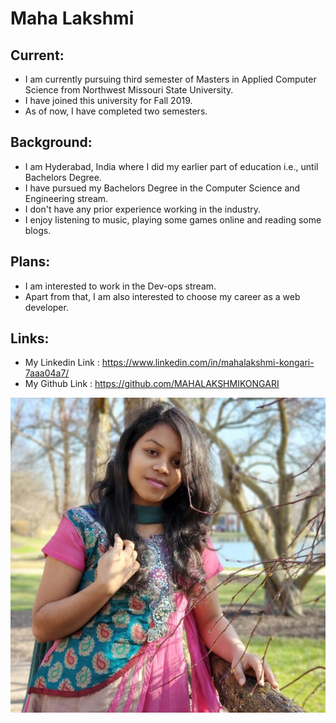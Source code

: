 # Maha Lakshmi

## Current: 
- I am currently pursuing third semester of Masters in Applied Computer Science from Northwest Missouri State University.
- I have joined this university for Fall 2019.
- As of now, I have completed two semesters.

## Background:
- I am Hyderabad, India where I did my earlier part of education i.e., until Bachelors Degree. 
- I have pursued my Bachelors Degree in the Computer Science and Engineering stream. 
- I don't have any prior experience working in the industry.
- I enjoy listening to music, playing some games online and reading some blogs.

## Plans:
- I am interested to work in the Dev-ops stream. 
- Apart from that, I am also interested to choose my career as a web developer.

## Links:
- My Linkedin Link : https://www.linkedin.com/in/mahalakshmi-kongari-7aaa04a7/
- My Github Link : https://github.com/MAHALAKSHMIKONGARI


![](https://github.com/MAHALAKSHMIKONGARI/big-data-dev/blob/master/pp.jpg?raw=true)
